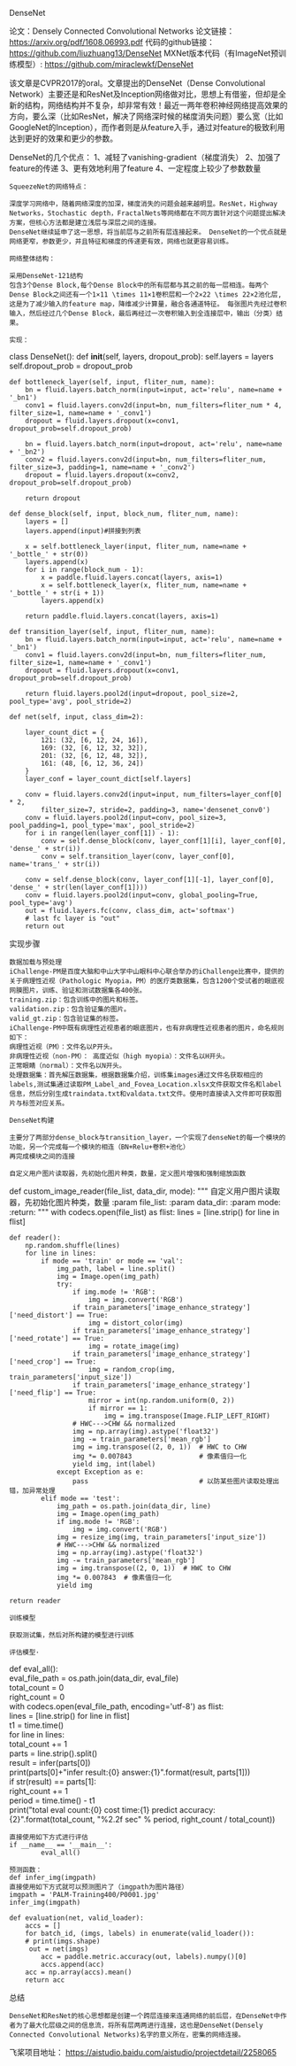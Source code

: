DenseNet

论文：Densely Connected Convolutional Networks
论文链接：https://arxiv.org/pdf/1608.06993.pdf
代码的github链接：https://github.com/liuzhuang13/DenseNet
MXNet版本代码（有ImageNet预训练模型）: https://github.com/miraclewkf/DenseNet

该文章是CVPR2017的oral。文章提出的DenseNet（Dense Convolutional Network）主要还是和ResNet及Inception网络做对比，思想上有借鉴，但却是全新的结构，网络结构并不复杂，却非常有效！最近一两年卷积神经网络提高效果的方向，要么深（比如ResNet，解决了网络深时候的梯度消失问题）要么宽（比如GoogleNet的Inception），而作者则是从feature入手，通过对feature的极致利用达到更好的效果和更少的参数。

DenseNet的几个优点：
1、减轻了vanishing-gradient（梯度消失）
2、加强了feature的传递
3、更有效地利用了feature
4、一定程度上较少了参数数量

	SqueezeNet的网络特点：
	
	深度学习网络中，随着网络深度的加深，梯度消失的问题会越来越明显。ResNet，Highway Networks，Stochastic depth，FractalNets等网络都在不同方面针对这个问题提出解决方案，但核心方法都是建立浅层与深层之间的连接。
	DenseNet继续延申了这一思想，将当前层与之前所有层连接起来。 DenseNet的一个优点就是网络更窄，参数更少，并且特征和梯度的传递更有效，网络也就更容易训练。
	
	网络整体结构：

	采用DenseNet-121结构
	包含3个Dense Block,每个Dense Block中的所有层都与其之前的每一层相连。每两个Dense Block之间还有一个1×11 \times 11×1卷积层和一个2×22 \times 22×2池化层,这是为了减少输入的feature map，降维减少计算量，融合各通道特征。 每张图片先经过卷积输入，然后经过几个Dense Block，最后再经过一次卷积输入到全连接层中，输出（分类）结果。

	实现：
class DenseNet(): 
    def __init__(self, layers, dropout_prob):
        self.layers = layers
        self.dropout_prob = dropout_prob
 
    def bottleneck_layer(self, input, fliter_num, name):
        bn = fluid.layers.batch_norm(input=input, act='relu', name=name + '_bn1')
        conv1 = fluid.layers.conv2d(input=bn, num_filters=fliter_num * 4, filter_size=1, name=name + '_conv1')
        dropout = fluid.layers.dropout(x=conv1, dropout_prob=self.dropout_prob)

        bn = fluid.layers.batch_norm(input=dropout, act='relu', name=name + '_bn2')
        conv2 = fluid.layers.conv2d(input=bn, num_filters=fliter_num, filter_size=3, padding=1, name=name + '_conv2')
        dropout = fluid.layers.dropout(x=conv2, dropout_prob=self.dropout_prob)

        return dropout

    def dense_block(self, input, block_num, fliter_num, name):
        layers = []
        layers.append(input)#拼接到列表

        x = self.bottleneck_layer(input, fliter_num, name=name + '_bottle_' + str(0))
        layers.append(x)
        for i in range(block_num - 1):
            x = paddle.fluid.layers.concat(layers, axis=1)
            x = self.bottleneck_layer(x, fliter_num, name=name + '_bottle_' + str(i + 1))
            layers.append(x)

        return paddle.fluid.layers.concat(layers, axis=1)

    def transition_layer(self, input, fliter_num, name):
        bn = fluid.layers.batch_norm(input=input, act='relu', name=name + '_bn1')
        conv1 = fluid.layers.conv2d(input=bn, num_filters=fliter_num, filter_size=1, name=name + '_conv1') 
        dropout = fluid.layers.dropout(x=conv1, dropout_prob=self.dropout_prob)
        
        return fluid.layers.pool2d(input=dropout, pool_size=2, pool_type='avg', pool_stride=2)
 
    def net(self, input, class_dim=2): 

        layer_count_dict = {
            121: (32, [6, 12, 24, 16]),
            169: (32, [6, 12, 32, 32]),
            201: (32, [6, 12, 48, 32]),
            161: (48, [6, 12, 36, 24])
        }
        layer_conf = layer_count_dict[self.layers]

        conv = fluid.layers.conv2d(input=input, num_filters=layer_conf[0] * 2, 
            filter_size=7, stride=2, padding=3, name='densenet_conv0')
        conv = fluid.layers.pool2d(input=conv, pool_size=3, pool_padding=1, pool_type='max', pool_stride=2)
        for i in range(len(layer_conf[1]) - 1):
            conv = self.dense_block(conv, layer_conf[1][i], layer_conf[0], 'dense_' + str(i))
            conv = self.transition_layer(conv, layer_conf[0], name='trans_' + str(i))

        conv = self.dense_block(conv, layer_conf[1][-1], layer_conf[0], 'dense_' + str(len(layer_conf[1])))
        conv = fluid.layers.pool2d(input=conv, global_pooling=True, pool_type='avg')
        out = fluid.layers.fc(conv, class_dim, act='softmax')
        # last fc layer is "out" 
        return out

实现步骤
	
	数据加载与预处理
	iChallenge-PM是百度大脑和中山大学中山眼科中心联合举办的iChallenge比赛中，提供的关于病理性近视（Pathologic Myopia，PM）的医疗类数据集，包含1200个受试者的眼底视网膜图片，训练、验证和测试数据集各400张。
	training.zip：包含训练中的图片和标签。
	validation.zip：包含验证集的图片。
	valid_gt.zip：包含验证集的标签。
	iChallenge-PM中既有病理性近视患者的眼底图片，也有非病理性近视患者的图片，命名规则如下：
	病理性近视（PM）：文件名以P开头。
	非病理性近视（non-PM）： 高度近似（high myopia）：文件名以H开头。
	正常眼睛（normal）：文件名以N开头。
	处理数据集：首先解压数据集，根据数据集介绍，训练集images通过文件名获取相应的labels,测试集通过读取PM_Label_and_Fovea_Location.xlsx文件获取文件名和label信息，然后分别生成traindata.txt和valdata.txt文件。使用时直接读入文件即可获取图片与标签对应关系。
	
	DenseNet构建
	
	主要分了两部分dense_block与transition_layer，一个实现了denseNet的每一个模块的功能，另一个完成每一个模块的相连（BN+Relu+卷积+池化）
	再完成模块之间的连接

	自定义用户图片读取器，先初始化图片种类，数量，定义图片增强和强制缩放函数
def custom_image_reader(file_list, data_dir, mode): 
    """ 
    自定义用户图片读取器，先初始化图片种类，数量 
    :param file_list: 
    :param data_dir: 
    :param mode: 
    :return: 
    """ 
    with codecs.open(file_list) as flist: 
        lines = [line.strip() for line in flist] 
 
    def reader(): 
        np.random.shuffle(lines) 
        for line in lines: 
            if mode == 'train' or mode == 'val': 
                img_path, label = line.split() 
                img = Image.open(img_path)
                try: 
                    if img.mode != 'RGB': 
                        img = img.convert('RGB') 
                    if train_parameters['image_enhance_strategy']['need_distort'] == True: 
                        img = distort_color(img) 
                    if train_parameters['image_enhance_strategy']['need_rotate'] == True: 
                        img = rotate_image(img) 
                    if train_parameters['image_enhance_strategy']['need_crop'] == True: 
                        img = random_crop(img, train_parameters['input_size']) 
                    if train_parameters['image_enhance_strategy']['need_flip'] == True: 
                        mirror = int(np.random.uniform(0, 2)) 
                        if mirror == 1: 
                            img = img.transpose(Image.FLIP_LEFT_RIGHT) 
                    # HWC--->CHW && normalized 
                    img = np.array(img).astype('float32') 
                    img -= train_parameters['mean_rgb'] 
                    img = img.transpose((2, 0, 1))  # HWC to CHW 
                    img *= 0.007843                 # 像素值归一化 
                    yield img, int(label) 
                except Exception as e: 
                    pass                            # 以防某些图片读取处理出错，加异常处理 
            elif mode == 'test': 
                img_path = os.path.join(data_dir, line) 
                img = Image.open(img_path) 
                if img.mode != 'RGB': 
                    img = img.convert('RGB') 
                img = resize_img(img, train_parameters['input_size']) 
                # HWC--->CHW && normalized 
                img = np.array(img).astype('float32') 
                img -= train_parameters['mean_rgb'] 
                img = img.transpose((2, 0, 1))  # HWC to CHW 
                img *= 0.007843  # 像素值归一化 
                yield img 
 
    return reader 

	训练模型

	获取测试集，然后对所构建的模型进行训练
	
	评估模型·
def eval_all():     
    eval_file_path = os.path.join(data_dir, eval_file)     
    total_count = 0     
    right_count = 0     
    with codecs.open(eval_file_path, encoding='utf-8') as flist:      
        lines = [line.strip() for line in flist]     
        t1 = time.time()     
        for line in lines:     
            total_count += 1     
            parts = line.strip().split()     
            result = infer(parts[0])     
            print(parts[0]+"infer result:{0} answer:{1}".format(result, parts[1]))     
            if str(result) == parts[1]:     
                right_count += 1     
        period = time.time() - t1     
        print("total eval count:{0} cost time:{1} predict accuracy:{2}".format(total_count, "%2.2f sec" % period, right_count / total_count))
	
	直接使用如下方式进行评估
	if __name__ == '__main__':     
    		eval_all()

	预测函数：
	def infer_img(imgpath)
	直接使用如下方式就可以预测图片了（imgpath为图片路径）
	imgpath = 'PALM-Training400/P0001.jpg'
	infer_img(imgpath)
               
	def evaluation(net, valid_loader):
    	accs = []
    	for batch_id, (imgs, labels) in enumerate(valid_loader()):
       	# print(imgs.shape)
      	 out = net(imgs)
        	acc = paddle.metric.accuracy(out, labels).numpy()[0]
        	accs.append(acc)
    	acc = np.array(accs).mean()
    	return acc    

总结

	DenseNet和ResNet的核心思想都是创建一个跨层连接来连通网络的前后层，在DenseNet中作者为了最大化层级之间的信息流，将所有层两两进行连接，这也是DenseNet(Densely Connected Convolutional Networks)名字的意义所在，密集的网络连接。

飞桨项目地址：
https://aistudio.baidu.com/aistudio/projectdetail/2258065

	
	

	
	

	
	
	


	